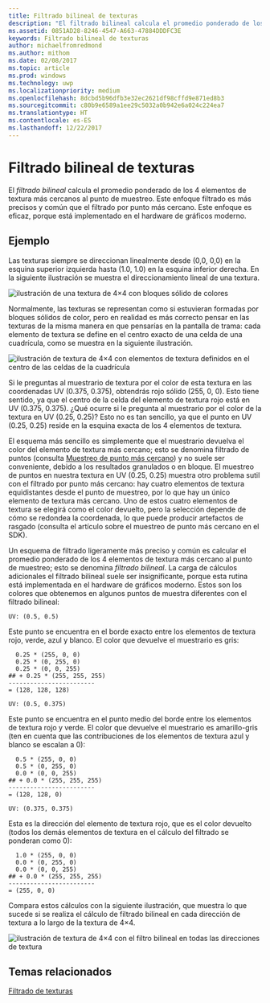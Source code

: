 ```yaml
---
title: Filtrado bilineal de texturas
description: "El filtrado bilineal calcula el promedio ponderado de los 4 elementos de textura más cercanos al punto de muestreo."
ms.assetid: 0851AD28-8246-4547-A663-47884DDDFC3E
keywords: Filtrado bilineal de texturas
author: michaelfromredmond
ms.author: mithom
ms.date: 02/08/2017
ms.topic: article
ms.prod: windows
ms.technology: uwp
ms.localizationpriority: medium
ms.openlocfilehash: 8dcbd5b96dfb3e32ec2621df98cffd9e871ed8b3
ms.sourcegitcommit: c80b9e6589a1ee29c5032a0b942e6a024c224ea7
ms.translationtype: HT
ms.contentlocale: es-ES
ms.lasthandoff: 12/22/2017
---
```

# <a name="bilinear-texture-filtering"></a>Filtrado bilineal de texturas


El *filtrado bilineal* calcula el promedio ponderado de los 4 elementos de textura más cercanos al punto de muestreo. Este enfoque filtrado es más precisos y común que el filtrado por punto más cercano. Este enfoque es eficaz, porque está implementado en el hardware de gráficos moderno.


## <a name="span-idexamplespanspan-idexamplespanspan-idexamplespanexample"></a><span id="Example"></span><span id="example"></span><span id="EXAMPLE"></span>Ejemplo


Las texturas siempre se direccionan linealmente desde (0,0, 0,0) en la esquina superior izquierda hasta (1.0, 1.0) en la esquina inferior derecha. En la siguiente ilustración se muestra el direccionamiento lineal de una textura.

![ilustración de una textura de 4×4 con bloques sólido de colores](images/bilinear-fig7a.png)

Normalmente, las texturas se representan como si estuvieran formadas por bloques sólidos de color, pero en realidad es más correcto pensar en las texturas de la misma manera en que pensarías en la pantalla de trama: cada elemento de textura se define en el centro exacto de una celda de una cuadrícula, como se muestra en la siguiente ilustración.

![ilustración de textura de 4×4 con elementos de textura definidos en el centro de las celdas de la cuadrícula](images/bilinear-fig7b.png)

Si le preguntas al muestrario de textura por el color de esta textura en las coordenadas UV (0.375, 0.375), obtendrás rojo sólido (255, 0, 0). Esto tiene sentido, ya que el centro de la celda del elemento de textura rojo está en UV (0.375, 0.375). ¿Qué ocurre si le pregunta al muestrario por el color de la textura en UV (0.25, 0.25)? Esto no es tan sencillo, ya que el punto en UV (0.25, 0.25) reside en la esquina exacta de los 4 elementos de textura.

El esquema más sencillo es simplemente que el muestrario devuelva el color del elemento de textura más cercano; esto se denomina filtrado de puntos (consulta [Muestreo de punto más cercano](nearest-point-sampling.md)) y no suele ser conveniente, debido a los resultados granulados o en bloque. El muestreo de puntos en nuestra textura en UV (0.25, 0.25) muestra otro problema sutil con el filtrado por punto más cercano: hay cuatro elementos de textura equidistantes desde el punto de muestreo, por lo que hay un único elemento de textura más cercano. Uno de estos cuatro elementos de textura se elegirá como el color devuelto, pero la selección depende de cómo se redondea la coordenada, lo que puede producir artefactos de rasgado (consulta el artículo sobre el muestreo de punto más cercano en el SDK).

Un esquema de filtrado ligeramente más preciso y común es calcular el promedio ponderado de los 4 elementos de textura más cercano al punto de muestreo; esto se denomina *filtrado bilineal*. La carga de cálculos adicionales el filtrado bilineal suele ser insignificante, porque esta rutina está implementada en el hardware de gráficos moderno. Estos son los colores que obtenemos en algunos puntos de muestra diferentes con el filtrado bilineal:

```
UV: (0.5, 0.5)
```

Este punto se encuentra en el borde exacto entre los elementos de textura rojo, verde, azul y blanco. El color que devuelve el muestrario es gris:

```
  0.25 * (255, 0, 0)
  0.25 * (0, 255, 0) 
  0.25 * (0, 0, 255) 
## + 0.25 * (255, 255, 255) 
------------------------
= (128, 128, 128)
```

```
UV: (0.5, 0.375)
```

Este punto se encuentra en el punto medio del borde entre los elementos de textura rojo y verde. El color que devuelve el muestrario es amarillo-gris (ten en cuenta que las contribuciones de los elementos de textura azul y blanco se escalan a 0):

```
  0.5 * (255, 0, 0)
  0.5 * (0, 255, 0) 
  0.0 * (0, 0, 255) 
## + 0.0 * (255, 255, 255) 
------------------------
= (128, 128, 0)
```

```
UV: (0.375, 0.375)
```

Esta es la dirección del elemento de textura rojo, que es el color devuelto (todos los demás elementos de textura en el cálculo del filtrado se ponderan como 0):

```
  1.0 * (255, 0, 0)
  0.0 * (0, 255, 0) 
  0.0 * (0, 0, 255) 
## + 0.0 * (255, 255, 255) 
------------------------
= (255, 0, 0)
```

Compara estos cálculos con la siguiente ilustración, que muestra lo que sucede si se realiza el cálculo de filtrado bilineal en cada dirección de textura a lo largo de la textura de 4×4.

![ilustración de textura de 4×4 con el filtro bilineal en todas las direcciones de textura](images/bilinear-fig7c.jpg)

## <a name="span-idrelated-topicsspanrelated-topics"></a><span id="related-topics"></span>Temas relacionados


[Filtrado de texturas](texture-filtering.md)

 

 




